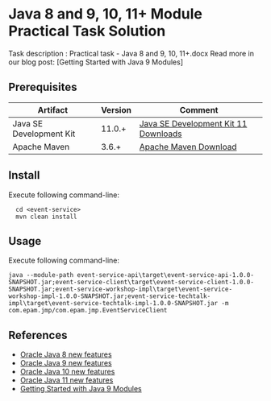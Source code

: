 # Java 8 and 9, 10, 11+ Module Practical Task Solution

Task description : Practical task - Java 8 and 9, 10, 11+.docx
Read more in our blog post: [Getting Started with Java 9 Modules]

## Prerequisites
| Artifact  | Version  | Comment  |
|---|---|---|
| Java SE Development Kit  | 11.0.+  | [Java SE Development Kit 11 Downloads](https://www.oracle.com/technetwork/java/javase/downloads/jdk11-downloads-5066655.html)  |
| Apache Maven  | 3.6.+ | [Apache Maven Download](https://maven.apache.org/download.cgi)

## Install
Execute following command-line:
```
  cd <event-service>
  mvn clean install
```

## Usage
Execute following command-line:
```
java --module-path event-service-api\target\event-service-api-1.0.0-SNAPSHOT.jar;event-service-client\target\event-service-client-1.0.0-SNAPSHOT.jar;event-service-workshop-impl\target\event-service-workshop-impl-1.0.0-SNAPSHOT.jar;event-service-techtalk-impl\target\event-service-techtalk-impl-1.0.0-SNAPSHOT.jar -m com.epam.jmp/com.epam.jmp.EventServiceClient
```

## References
- [Oracle Java 8 new features](https://www.oracle.com/technetwork/java/javase/8-whats-new-2157071.html)
- [Oracle Java 9 new features](https://docs.oracle.com/javase/9/whatsnew/toc.htm#JSNEW-GUID-C23AFD78-C777-460B-8ACE-58BE5EA681F6)
- [Oracle Java 10 new features](https://www.oracle.com/technetwork/java/javase/10-relnote-issues-4108729.html#NewFeature)
- [Oracle Java 11 new features](https://www.oracle.com/technetwork/java/javase/11-relnote-issues-5012449.html#NewFeature)
- [Getting Started with Java 9 Modules](https://labs.consol.de/development/2017/02/13/getting-started-with-java9-modules.html)